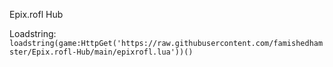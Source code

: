 Epix.rofl Hub

Loadstring:
```loadstring(game:HttpGet('https://raw.githubusercontent.com/famishedhamster/Epix.rofl-Hub/main/epixrofl.lua'))()```
